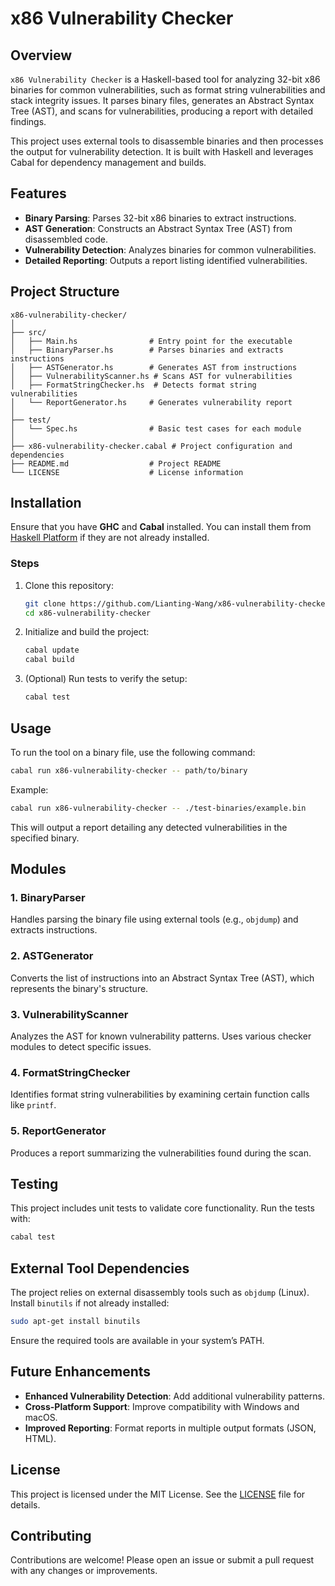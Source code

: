 # x86 Vulnerability Checker

## Overview

`x86 Vulnerability Checker` is a Haskell-based tool for analyzing 32-bit x86 binaries for common vulnerabilities, such as format string vulnerabilities and stack integrity issues. It parses binary files, generates an Abstract Syntax Tree (AST), and scans for vulnerabilities, producing a report with detailed findings.

This project uses external tools to disassemble binaries and then processes the output for vulnerability detection. It is built with Haskell and leverages Cabal for dependency management and builds.

## Features

- **Binary Parsing**: Parses 32-bit x86 binaries to extract instructions.
- **AST Generation**: Constructs an Abstract Syntax Tree (AST) from disassembled code.
- **Vulnerability Detection**: Analyzes binaries for common vulnerabilities.
- **Detailed Reporting**: Outputs a report listing identified vulnerabilities.

## Project Structure

```
x86-vulnerability-checker/
│
├── src/
│   ├── Main.hs                # Entry point for the executable
│   ├── BinaryParser.hs        # Parses binaries and extracts instructions
│   ├── ASTGenerator.hs        # Generates AST from instructions
│   ├── VulnerabilityScanner.hs # Scans AST for vulnerabilities
│   ├── FormatStringChecker.hs  # Detects format string vulnerabilities
│   └── ReportGenerator.hs     # Generates vulnerability report
│
├── test/
│   └── Spec.hs                # Basic test cases for each module
│
├── x86-vulnerability-checker.cabal # Project configuration and dependencies
├── README.md                  # Project README
└── LICENSE                    # License information
```

## Installation

Ensure that you have **GHC** and **Cabal** installed. You can install them from [Haskell Platform](https://www.haskell.org/platform/) if they are not already installed.

### Steps

1. Clone this repository:

   ```bash
   git clone https://github.com/Lianting-Wang/x86-vulnerability-checker.git
   cd x86-vulnerability-checker
   ```

2. Initialize and build the project:

   ```bash
   cabal update
   cabal build
   ```

3. (Optional) Run tests to verify the setup:

   ```bash
   cabal test
   ```

## Usage

To run the tool on a binary file, use the following command:

```bash
cabal run x86-vulnerability-checker -- path/to/binary
```

Example:

```bash
cabal run x86-vulnerability-checker -- ./test-binaries/example.bin
```

This will output a report detailing any detected vulnerabilities in the specified binary.

## Modules

### 1. BinaryParser
Handles parsing the binary file using external tools (e.g., `objdump`) and extracts instructions.

### 2. ASTGenerator
Converts the list of instructions into an Abstract Syntax Tree (AST), which represents the binary's structure.

### 3. VulnerabilityScanner
Analyzes the AST for known vulnerability patterns. Uses various checker modules to detect specific issues.

### 4. FormatStringChecker
Identifies format string vulnerabilities by examining certain function calls like `printf`.

### 5. ReportGenerator
Produces a report summarizing the vulnerabilities found during the scan.

## Testing

This project includes unit tests to validate core functionality. Run the tests with:

```bash
cabal test
```

## External Tool Dependencies

The project relies on external disassembly tools such as `objdump` (Linux). Install `binutils` if not already installed:

```bash
sudo apt-get install binutils
```

Ensure the required tools are available in your system’s PATH.

## Future Enhancements

- **Enhanced Vulnerability Detection**: Add additional vulnerability patterns.
- **Cross-Platform Support**: Improve compatibility with Windows and macOS.
- **Improved Reporting**: Format reports in multiple output formats (JSON, HTML).

## License

This project is licensed under the MIT License. See the [LICENSE](LICENSE) file for details.

## Contributing

Contributions are welcome! Please open an issue or submit a pull request with any changes or improvements.
